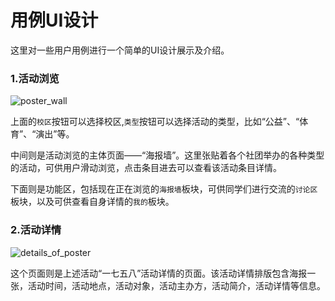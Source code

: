 # 用例UI设计

这里对一些用户用例进行一个简单的UI设计展示及介绍。

### 1.活动浏览

![poster_wall](https://starthemoon.github.io/images/poster_wall.JPG)

​	上面的`校区`按钮可以选择校区,`类型`按钮可以选择活动的类型，比如“公益”、“体育”、“演出”等。

​	中间则是活动浏览的主体页面——“海报墙”。这里张贴着各个社团举办的各种类型的活动，可供用户滑动浏览，点击条目进去可以查看该活动条目详情。

​	下面则是功能区，包括现在正在浏览的`海报墙`板块，可供同学们进行交流的`讨论区`板块，以及可供查看自身详情的`我的`板块。



### 2.活动详情

![details_of_poster](https://starthemoon.github.io/images/details_of_poster_wall.png)

​	这个页面则是上述活动“一七五八”活动详情的页面。该活动详情排版包含海报一张，活动时间，活动地点，活动对象，活动主办方，活动简介，活动详情等信息。
